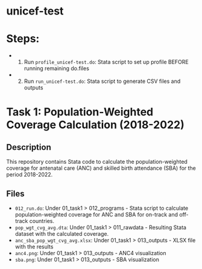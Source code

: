 # unicef-test

# Steps:
- 1) Run `profile_unicef-test.do`: Stata script to set up profile BEFORE running remaining do.files
- 2) Run `run_unicef-test.do`: Stata script to generate CSV files and outputs

# Task 1: Population-Weighted Coverage Calculation (2018-2022)

## Description
This repository contains Stata code to calculate the population-weighted coverage for antenatal care (ANC) and skilled birth attendance (SBA) for the period 2018-2022.

## Files
- `012_run.do`: Under 01_task1 > 012_programs - Stata script to calculate population-weighted coverage for ANC and SBA for on-track and off-track countries.
- `pop_wgt_cvg_avg.dta`: Under 01_task1 > 011_rawdata - Resulting Stata dataset with the calculated coverage.
- `anc_sba_pop_wgt_cvg_avg.xlsx`: Under 01_task1 > 013_outputs - XLSX file with the results
- `anc4.png`: Under 01_task1 > 013_outputs - ANC4 visualization
- `sba.png`: Under 01_task1 > 013_outputs - SBA visualization




